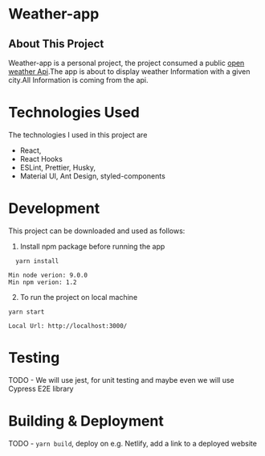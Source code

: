 # Weather-app

##  About This Project







Weather-app is a personal project, the project consumed a public [open weather Api](https://openweathermap.org/).The app is about to display weather Information with a given city.All Information is coming from the api.

# Technologies Used

The technologies I used  in this project are 
- React,
- React Hooks
- ESLint, Prettier, Husky,
- Material UI, Ant Design, styled-components

# Development

This project can be downloaded and used as follows:

1.  Install npm package before running the app

  ```
    yarn install

```

```
Min node verion: 9.0.0
Min npm verion: 1.2
```
2.   To run the project on local machine
```
yarn start

``` 
```
Local Url: http://localhost:3000/
```


# Testing

TODO - We will use jest, for unit testing and maybe even we will use Cypress E2E library

# Building & Deployment

TODO - `yarn build`, deploy on e.g. Netlify, add a link to a deployed website
